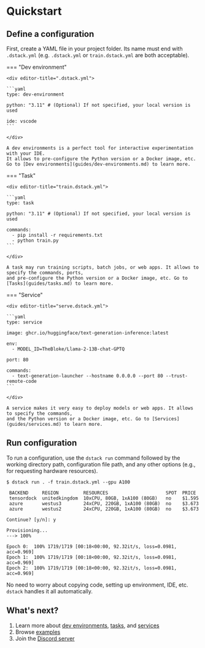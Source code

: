 # Quickstart

## Define a configuration

First, create a YAML file in your project folder. Its name must end with `.dstack.yml` (e.g. `.dstack.yml` or `train.dstack.yml`
are both acceptable).

=== "Dev environment"

    <div editor-title=".dstack.yml"> 

    ```yaml
    type: dev-environment

    python: "3.11" # (Optional) If not specified, your local version is used
    
    ide: vscode
    ```

    </div>

    A dev environments is a perfect tool for interactive experimentation with your IDE.
    It allows to pre-configure the Python version or a Docker image, etc.
    Go to [Dev environments](guides/dev-environments.md) to learn more.

=== "Task"

    <div editor-title="train.dstack.yml"> 

    ```yaml
    type: task

    python: "3.11" # (Optional) If not specified, your local version is used
    
    commands:
      - pip install -r requirements.txt
      - python train.py
    ```

    </div>

    A task may run training scripts, batch jobs, or web apps. It allows to specify the commands, ports, 
    and pre-configure the Python version or a Docker image, etc. Go to [Tasks](guides/tasks.md) to learn more.

=== "Service"

    <div editor-title="serve.dstack.yml"> 

    ```yaml
    type: service

    image: ghcr.io/huggingface/text-generation-inference:latest
    
    env: 
      - MODEL_ID=TheBloke/Llama-2-13B-chat-GPTQ 
    
    port: 80
    
    commands:
      - text-generation-launcher --hostname 0.0.0.0 --port 80 --trust-remote-code
    ```
    
    </div>

    A service makes it very easy to deploy models or web apps. It allows to specify the commands, 
    and the Python version or a Docker image, etc. Go to [Services](guides/services.md) to learn more.

## Run configuration

To run a configuration, use the `dstack run` command followed by the working directory path, 
configuration file path, and any other options (e.g., for requesting hardware resources).

<div class="termy">

```shell
$ dstack run . -f train.dstack.yml --gpu A100

 BACKEND     REGION         RESOURCES                     SPOT  PRICE
 tensordock  unitedkingdom  10xCPU, 80GB, 1xA100 (80GB)   no    $1.595
 azure       westus3        24xCPU, 220GB, 1xA100 (80GB)  no    $3.673
 azure       westus2        24xCPU, 220GB, 1xA100 (80GB)  no    $3.673
 
Continue? [y/n]: y

Provisioning...
---> 100%

Epoch 0:  100% 1719/1719 [00:18<00:00, 92.32it/s, loss=0.0981, acc=0.969]
Epoch 1:  100% 1719/1719 [00:18<00:00, 92.32it/s, loss=0.0981, acc=0.969]
Epoch 2:  100% 1719/1719 [00:18<00:00, 92.32it/s, loss=0.0981, acc=0.969]
```

</div>

No need to worry about copying code, setting up environment, IDE, etc. `dstack` handles it all 
automatically.

## What's next?

1. Learn more about [dev environments](guides/dev-environments.md), [tasks](guides/tasks.md), 
    and [services](guides/services.md)
2. Browse [examples](../examples/index.md)
3. Join the [Discord server](https://discord.gg/u8SmfwPpMd)